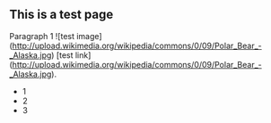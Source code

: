 ## This is a test page

Paragraph 1
![test image] (http://upload.wikimedia.org/wikipedia/commons/0/09/Polar_Bear_-_Alaska.jpg)
[test link] (http://upload.wikimedia.org/wikipedia/commons/0/09/Polar_Bear_-_Alaska.jpg).

- 1
- 2
- 3
